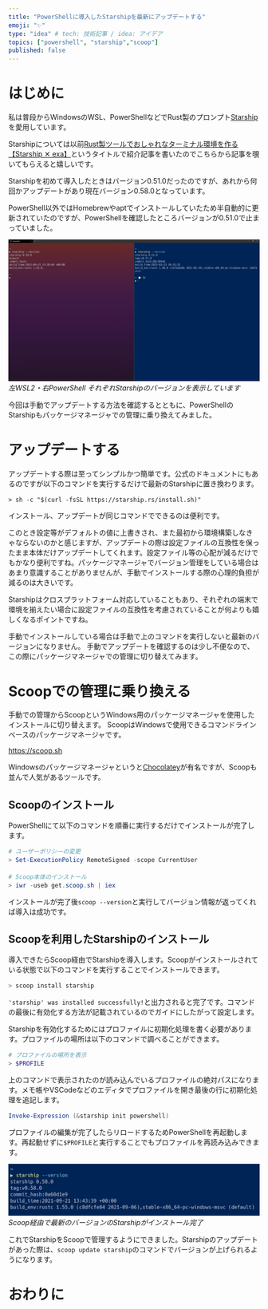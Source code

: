 ```yaml
---
title: "PowerShellに導入したStarshipを最新にアップデートする"
emoji: "✨"
type: "idea" # tech: 技術記事 / idea: アイデア
topics: ["powershell", "starship","scoop"]
published: false
---
```


# はじめに

私は普段からWindowsのWSL、PowerShellなどでRust製のプロンプト[Starship](https://starship.rs/ja-JP/)を愛用しています。

Starshipについては以前[Rust製ツールでおしゃれなターミナル環境を作る【Starship ✕ exa】](https://zenn.dev/ryuu/articles/customize-your-terminal)というタイトルで紹介記事を書いたのでこちらから記事を覗いてもらえると嬉しいです。

Starshipを初めて導入したときはバージョン0.51.0だったのですが、あれから何回かアップデートがあり現在バージョン0.58.0となっています。

PowerShell以外ではHomebrewやaptでインストールしていたため半自動的に更新されていたのですが、PowerShellを確認したところバージョンが0.51.0で止まっていました。

![WSL2とPowerShellの比較画像](/images/update-starship-in-powershell/image01.png)
*左WSL2・右PowerShell それぞれStarshipのバージョンを表示しています*

今回は手動でアップデートする方法を確認するとともに、PowerShellのStarshipもパッケージマネージャでの管理に乗り換えてみました。
# アップデートする

アップデートする際は至ってシンプルかつ簡単です。公式のドキュメントにもあるのですが以下のコマンドを実行するだけで最新のStarshipに置き換わります。

```shell
> sh -c "$(curl -fsSL https://starship.rs/install.sh)"
```

インストール、アップデートが同じコマンドでできるのは便利です。

このとき設定等がデフォルトの値に上書きされ、また最初から環境構築しなきゃならないのかと感じますが、アップデートの際は設定ファイルの互換性を保ったまま本体だけアップデートしてくれます。設定ファイル等の心配が減るだけでもかなり便利ですね。パッケージマネージャでバージョン管理をしている場合はあまり意識することがありませんが、手動でインストールする際の心理的負担が減るのは大きいです。

Starshipはクロスプラットフォーム対応していることもあり、それぞれの端末で環境を揃えたい場合に設定ファイルの互換性を考慮されていることが何よりも嬉しくなるポイントですね。

手動でインストールしている場合は手動で上のコマンドを実行しないと最新のバージョンになりません。
手動でアップデートを確認するのは少し不便なので、この際にパッケージマネージャでの管理に切り替えてみます。

# Scoopでの管理に乗り換える

手動での管理からScoopというWindows用のパッケージマネージャを使用したインストールに切り替えます。
ScoopはWindowsで使用できるコマンドラインベースのパッケージマネージャです。

https://scoop.sh

Windowsのパッケージマネージャというと[Chocolatey](https://chocolatey.org/)が有名ですが、Scoopも並んで人気があるツールです。

## Scoopのインストール

PowerShellにて以下のコマンドを順番に実行するだけでインストールが完了します。

```powershell
# ユーザーポリシーの変更
> Set-ExecutionPolicy RemoteSigned -scope CurrentUser

# Scoop本体のインストール
> iwr -useb get.scoop.sh | iex
```

インストールが完了後`scoop --version`と実行してバージョン情報が返ってくれば導入は成功です。
 ## Scoopを利用したStarshipのインストール

導入できたらScoop経由でStarshipを導入します。Scoopがインストールされている状態で以下のコマンドを実行することでインストールできます。

```powershell
> scoop install starship
```

`'starship' was installed successfully!`と出力されると完了です。コマンドの最後に有効化する方法が記載されているのでガイドにしたがって設定します。

Starshipを有効化するためにはプロファイルに初期化処理を書く必要があります。プロファイルの場所は以下のコマンドで調べることができます。

```powershell
# プロファイルの場所を表示
> $PROFILE
```

上のコマンドで表示されたのが読み込んでいるプロファイルの絶対パスになります。メモ帳やVSCodeなどのエディタでプロファイルを開き最後の行に初期化処理を追記します。

```plaintext:Microsoft.PowerShell_profile.ps1
Invoke-Expression (&starship init powershell)
```

プロファイルの編集が完了したらリロードするためPowerShellを再起動します。再起動せずに`$PROFILE`と実行することでもプロファイルを再読み込みできます。

![WSL2とPowerShellの比較画像](/images/update-starship-in-powershell/image02.png)
*Scoop経由で最新のバージョンのStarshipがインストール完了*

これでStarshipをScoopで管理するようにできました。Starshipのアップデートがあった際は、`scoop update starship`のコマンドでバージョンが上げられるようになります。

# おわりに